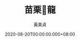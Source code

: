 ---
issue: 391
title: 苗栗𪹚龍
author: 黃美貞
language: 四縣
date: 2020-08-20T00:00:00.000+08:00
topic: 節慶
difficulty: 2
wikidata: Q131449135
wikidata_link: https://www.wikidata.org/wiki/Q131449135
---